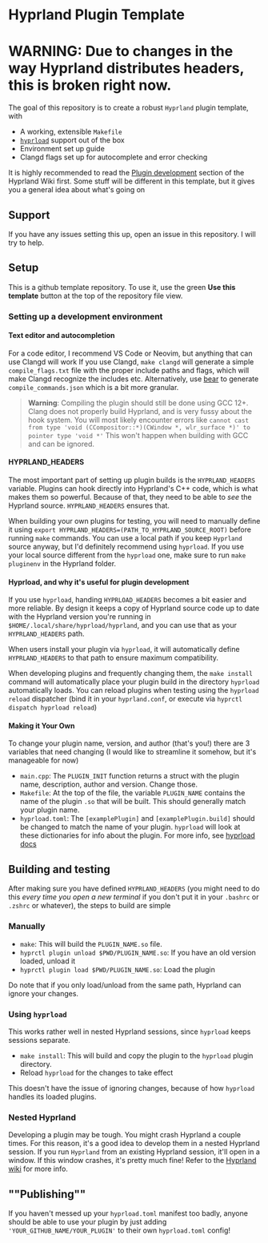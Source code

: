 # Hyprland Plugin Template
# WARNING: Due to changes in the way Hyprland distributes headers, this is broken right now.

The goal of this repository is to create a robust `Hyprland` plugin template, with
- A working, extensible `Makefile`
- [`hyprload`](https://github.com/Duckonaut/hyprload) support out of the box
- Environment set up guide
- Clangd flags set up for autocomplete and error checking

It is highly recommended to read the [Plugin development](https://wiki.hyprland.org/Plugins/Development/Getting-Started/)
section of the Hyprland Wiki first. Some stuff will be different in this template, but it gives
you a general idea about what's going on

## Support
If you have any issues setting this up, open an issue in this repository. I will try to help.

## Setup
This is a github template repository. To use it, use the green **Use this template** button
at the top of the repository file view.

### Setting up a development environment
#### Text editor and autocompletion
For a code editor, I recommend VS Code or Neovim, but anything that can use Clangd will work
If you use Clangd, `make clangd` will generate a simple `compile_flags.txt` file with the proper
include paths and flags, which will make Clangd recognize the includes etc.
Alternatively, use [bear](https://github.com/rizsotto/Bear) to generate `compile_commands.json`
which is a bit more granular.

> **Warning**: Compiling the plugin should still be done using GCC 12+. Clang does not properly
> build Hyprland, and is very fussy about the hook system. You will most likely encounter errors
> like `cannot cast from type 'void (CCompositor::*)(CWindow *, wlr_surface *)' to pointer type 'void *'`
> This won't happen when building with GCC and can be ignored.

#### HYPRLAND_HEADERS
The most important part of setting up plugin builds is the `HYPRLAND_HEADERS` variable.
Plugins can hook directly into Hyprland's C++ code, which is what makes them so powerful.
Because of that, they need to be able to *see* the Hyprland source. `HYPRLAND_HEADERS` ensures
that.

When building your own plugins for testing, you will need to manually define it using
`export HYPRLAND_HEADERS=(PATH_TO_HYPRLAND_SOURCE_ROOT)` before running `make` commands. You
can use a local path if you keep `Hyprland` source anyway, but I'd definitely recommend using
`hyprload`. If you use your local source different from the `hyprload` one, make sure to
run `make pluginenv` in the Hyprland folder.

#### Hyprload, and why it's useful for plugin development
If you use `hyprload`, handing `HYPRLOAD_HEADERS` becomes a bit easier and more reliable.
By design it keeps a copy of Hyprland source code up to date with the Hyprland version you're
running in `$HOME/.local/share/hyprload/hyprland`, and you can use that as your
`HYPRLAND_HEADERS` path.

When users install your plugin via `hyprload`, it will automatically define `HYPRLAND_HEADERS`
to that path to ensure maximum compatibility.

When developing plugins and frequently changing them, the `make install` command will
automatically place your plugin build in the directory `hyprload` automatically loads. You can
reload plugins when testing using the `hyprload reload` dispatcher (bind it in your
`hyprland.conf`, or execute via `hyprctl dispatch hyprload reload`)

#### Making it Your Own
To change your plugin name, version, and author (that's you!) there are 3 variables that need
changing (I would like to streamline it somehow, but it's manageable for now)
- `main.cpp`: The `PLUGIN_INIT` function returns a struct with the plugin name, description,
  author and version. Change those.
- `Makefile`: At the top of the file, the variable `PLUGIN_NAME` contains the name of the plugin
  `.so` that will be built. This should generally match your plugin name.
- `hyprload.toml`: The `[examplePlugin]` and `[examplePlugin.build]` should be changed to match
  the name of your plugin. `hyprload` will look at these dictionaries for info about the plugin.
  For more info, see [hyprload docs](https://github.com/Duckonaut/hyprload#format)

## Building and testing
After making sure you have defined `HYPRLAND_HEADERS` (you might need to do this *every time
you open a new terminal* if you don't put it in your `.bashrc` or `.zshrc` or whatever), the
steps to build are simple

### Manually
- `make`: This will build the `PLUGIN_NAME.so` file.
- `hyprctl plugin unload $PWD/PLUGIN_NAME.so`: If you have an old version loaded, unload it
- `hyprctl plugin load $PWD/PLUGIN_NAME.so`: Load the plugin

Do note that if you only load/unload from the same path, Hyprland can ignore your changes.

### Using `hyprload`
This works rather well in nested Hyprland sessions, since `hyprload` keeps sessions separate.
- `make install`: This will build and copy the plugin to the `hyprload` plugin directory.
- Reload `hyprload` for the changes to take effect

This doesn't have the issue of ignoring changes, because of how `hyprload` handles its loaded
plugins.

### Nested Hyprland
Developing a plugin may be tough. You might crash Hyprland a couple times. For this reason,
it's a good idea to develop them in a nested Hyprland session. If you run `Hyprland` from an
existing Hyprland session, it'll open in a window. If this window crashes, it's pretty much fine!
Refer to the [Hyprland wiki](http://wiki.hyprland.org/Plugins/Development/Getting-Started/#setting-up-a-development-environment)
for more info.

## ""Publishing""
If you haven't messed up your `hyprload.toml` manifest too badly, anyone should be able to use 
your plugin by just adding `'YOUR_GITHUB_NAME/YOUR_PLUGIN'` to their own `hyprload.toml` config!
